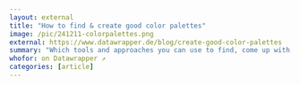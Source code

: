 ```yaml
---
layout: external
title: "How to find & create good color palettes"
image: /pic/241211-colorpalettes.png
external: https://www.datawrapper.de/blog/create-good-color-palettes
summary: "Which tools and approaches you can use to find, come up with, or extend a color palette."
whofor: on Datawrapper ↗
categories: [article]
---
```

